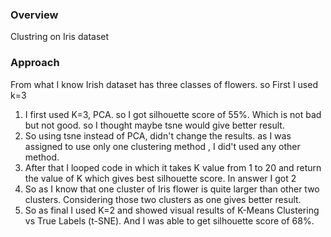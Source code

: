 ### Overview
Clustring on Iris dataset 
### Approach
From what I know Irish dataset has three classes of flowers. so First I used k=3
1. I first used K=3, PCA. so  I got silhouette score of 55%. Which is not bad but not good. so I thought maybe tsne would give better result.
2. So using tsne instead of PCA, didn't change the results. as I was assigned to use only one clustering method , I did't used any other method.
3. After that I looped code in which it takes K value from 1 to 20 and return the value of K which gives best silhouette score. In answer I got 2
4. So as I know that one cluster of Iris flower is quite larger than other two clusters. Considering those two clusters as one gives better result.
5. So as final I used K=2 and showed visual results of K-Means Clustering vs True Labels (t-SNE). And I was able to get silhouette score of 68%.



